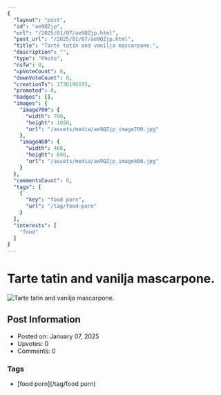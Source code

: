 ```yaml
---
{
  "layout": "post",
  "id": "ae9QZjp",
  "url": "/2025/01/07/ae9QZjp.html",
  "post_url": "/2025/01/07/ae9QZjp.html",
  "title": "Tarte tatin and vanilja mascarpone.",
  "description": "",
  "type": "Photo",
  "nsfw": 0,
  "upVoteCount": 0,
  "downVoteCount": 0,
  "creationTs": 1736196195,
  "promoted": 0,
  "badges": [],
  "images": {
    "image700": {
      "width": 700,
      "height": 1050,
      "url": "/assets/media/ae9QZjp_image700.jpg"
    },
    "image460": {
      "width": 460,
      "height": 690,
      "url": "/assets/media/ae9QZjp_image460.jpg"
    }
  },
  "commentsCount": 0,
  "tags": [
    {
      "key": "food porn",
      "url": "/tag/food-porn"
    }
  ],
  "interests": [
    "food"
  ]
}
---
```


# Tarte tatin and vanilja mascarpone.

![Tarte tatin and vanilja mascarpone.](/assets/media/ae9QZjp_image700.jpg)

## Post Information

- Posted on: January 07, 2025
- Upvotes: 0
- Comments: 0

### Tags

- [food porn](/tag/food porn)
